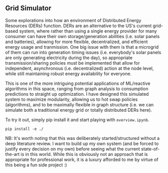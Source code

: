 ## Grid Simulator

Some explorations into how an environment of Distributed Energy Resources (DERs) function. DERs are an alternative to the US's current grid-based system, where rather than using a single energy provider for many consumer can have their own storage/generation abilities (i.e. solar panels and batteries), allowing for more flexible, decentralized, and efficient energy usage and tranmission. One big issue with them is that a microgrid of them can run into generation timing issues (i.e. everybody's solar panels are only generating electricity during the day), so appropriate transmission/sharing policies must be implemented that allow for independent, asynchronous (i.e. decentralized) action at the node level, while still maintaining robust energy availability for everyone.

This is one of the more intriguing potential applications of ML/reactive algorithms in this space, ranging from graph analysis to consumption predictions to straight up optimization. I have designed this simulated system to maximize modularity, allowing us to hot swap policies (algorithms), and to be maximally flexible in graph structure (i.e. we can simulate both a traditional energy grid or totally distributed DERs here).

To try it out, simply pip install it and start playing with ```overview.ipynb```.

```pip install -e ./```

NB: It's worth noting that this was deliberately started/structured without a deep literature review. I want to build up my own system (and be forced to justify every decision on my own) before seeing what the current state-of-the-art is in this world. While this is obviously not an approach that is appropriate for professional work, it is a luxury afforded to me by virtue of this being a fun side project :)
